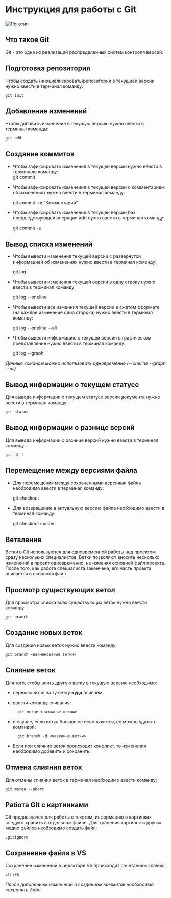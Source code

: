 # **Инструкция для работы с Git**

![Логотип](git.jpeg)
## Что такое Git

Git - это одна из реализаций распределенных систем контроля версий.
## Подготовка репозитория
Чтобы создать (инициализировать)репозиторий в текущией версии нужно ввести в терминал команду: 

    git init
## Добавление изменений 
Чтобы добавить изменение в текущую версию нужно ввести в терминал команды:  

    git add
## Создание коммитов
- Чтобы зафиксировать изменения в текущей версии нужно ввести в терминале команду:                                                          
    git commit
- Чтобы зафиксировать изменеиня в текущей версии с комментарием об изменениях нужно ввести в терминал команду:  

    git commit -m "Комментарий"
- Чтобы зафиксировать изменения в текущей версии без предшедствующей операции add нуэно ввести в терминал команду:      

    git commit -a
## Вывод списка изменений
- Чтобы вывести изменения текущей версии с развернутой информацией об изменеинях нужно ввести в терминал коменду:   

    git log
- Чтобы вывести изменеиня текущей версии в одну строку нужно ввести в терминал команду:

    git log --oneline
- Чтобы вывести все изменния текущей версии в сжатом фформате (на каждое изменение одна сторока) нужно ввести в терминал команду: 

    git log --oneline --all
- Чтобы вывести информацию о текущей версии в графическом представление нужно ввести в терминал команду:    

    git log --graph

*Данные команды можно использовать одновременно (--oneline --graph --all)* 
## Вывод информации о текущем статусе
Для вывода информации о текущем статусе версии документа нужно ввести в терминал команду:   

    git status
## Вывод информации о разнице версий
Для вывода информации о разнице версий нужно ввести в терминал команду:  

    git diff
## Перемещение между версиями файла
- Для перемещения между сохраненными версиями файла необходимо ввести в терминал команду: 

    git checkout
- Для возвращение в актуальную версию файла необходимо ввести в терминал команду:     
 
    git checkout master

## Ветвление 

Ветки в Git используются для одновременной работы над проектом сразу нескольких специалистов. Ветки позволяют вносить несколько изменений в проект одновременно, не изменяя основной файл проекта. После того, как работа специалиста закончена, его часть проекта вливается в основной файл.

## Просмотр существующих ветол
Для просмотра списка всех существующих веток нужно ввести команду:

    git branch

## Создание новых веток
Для создания новых веток нужно ввести команду: 

    git branch <наименование ветки>

## Слияние веток
Для того, стобы влить другую ветку в текущую версию необходимо: 
- переключится на ту ветку **куда** вливаем 
- ввести команду сливания:  
   
        git merge <название ветки>
- в случае, если ветка больше не используется, ее можно удалить командой:   

        git branch -d <название ветки>
- Если при слияние веток происходит конфликт, то изменения необходимо добавить и сохранить.

## Отмена слияния веток

Для отмены слияния веток в терминал необходимо ввести команду: 

    git merge --abort

## Работа Git с картинками
Git предназначен для работы с текстом, информацию о картинках следуют хранить в отдельном файле. Для хранения картинок и других медио файлов необходимо создать файл: 

    .gitignore

## Сохранеине файла в VS
Сохранение изменений в редакторе VS происходит сочетанием клавиш:

    ctrl+S
*Преде добалением изменений и созданием коммитов необходимо сохранять файл*